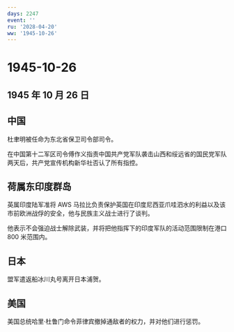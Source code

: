 ```yaml
---
days: 2247
event: ''
ru: '2028-04-20'
ww: '1945-10-26'
---
```


# 1945-10-26

## 1945 年 10 月 26 日

## 中国

杜聿明被任命为东北省保卫司令部司令。

在中国第十二军区司令傅作义指责中国共产党军队袭击山西和绥远省的国民党军队两天后，共产党宣传机构新华社否认了所有指控。

## 荷属东印度群岛

英属印度陆军准将 AWS
马拉比负责保护英国在印度尼西亚爪哇泗水的利益以及该市前欧洲战俘的安全，他与民族主义战士进行了谈判。

他表示不会强迫战士解除武装，并将把他指挥下的印度军队的活动范围限制在港口
800 米范围内。

## 日本

盟军遣返船冰川丸号离开日本浦贺。

## 美国

美国总统哈里·杜鲁门命令菲律宾撤掉通敌者的权力，并对他们进行惩罚。